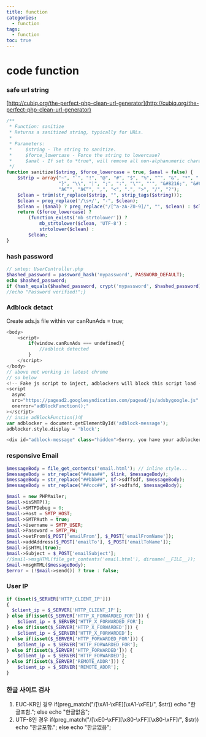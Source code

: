 ```yaml
---
title: function
categories:
  - function
tags:
  - function
toc: true
---
```


# code function

### safe url string

[http://cubiq.org/the-perfect-php-clean-url-generator](http://cubiq.org/the-perfect-php-clean-url-generator)

```php
/**
 * Function: sanitize
 * Returns a sanitized string, typically for URLs.
 *
 * Parameters:
 *     $string - The string to sanitize.
 *     $force_lowercase - Force the string to lowercase?
 *     $anal - If set to *true*, will remove all non-alphanumeric characters.
 */
function sanitize($string, $force_lowercase = true, $anal = false) {
    $strip = array("~", "`", "!", "@", "#", "$", "%", "^", "&", "*", "(", ")", "_", "=", "+", "[", "{", "]",
                   "}", "\\", "|", ";", ":", "\"", "'", "&#8216;", "&#8217;", "&#8220;", "&#8221;", "&#8211;", "&#8212;",
                   "â€”", "â€“", ",", "<", ".", ">", "/", "?");
    $clean = trim(str_replace($strip, "", strip_tags($string)));
    $clean = preg_replace('/\s+/', "-", $clean);
    $clean = ($anal) ? preg_replace("/[^a-zA-Z0-9]/", "", $clean) : $clean ;
    return ($force_lowercase) ?
        (function_exists('mb_strtolower')) ?
            mb_strtolower($clean, 'UTF-8') :
            strtolower($clean) :
        $clean;
}
```

### hash password

```php
// smtop: UserController.php
$hashed_password = password_hash('mypassword', PASSWORD_DEFAULT);
echo $hashed_password;
if (hash_equals($hashed_password, crypt('mypassword', $hashed_password))) {
//echo "Password verified!";}
```

### Adblock detact

Create ads.js file within var canRunAds = true;

```php
<body>
	<script>
		if(window.canRunAds === undefined){
			//adblock detected
		}
	</script>
</body>
// above not working in latest chrome
// so below
<!-- Fake js script to inject, adblockers will block this script load -->
<script
  async
  src="https://pagead2.googlesyndication.com/pagead/js/adsbygoogle.js"
  onerror="adBlockFunction();"
></script>
// insie adBlockFunction()에
var adblocker = document.getElementById('adblock-message');
adblocker.style.display = 'block';

<div id="adblock-message" class="hidden">Sorry, you have your adblocker on!</div>

```

### responsive Email

```php
$messageBody = file_get_contents('email.html'); // inline style...
$messageBody = str_replace("##aaa##", $link, $messageBody);
$messageBody = str_replace("##bbb##", $f->sdffsdf, $messageBody);
$messageBody = str_replace("##ccc##", $f->sdfsfd, $messageBody);

$mail = new PHPMailer;
$mail->isSMTP();
$mail->SMTPDebug = 0;
$mail->Host = SMTP_HOST;
$mail->SMTPAuth = true;
$mail->Username = SMTP_USER;
$mail->Password = SMTP_PW;
$mail->setFrom($_POST['emailFrom'], $_POST['emailFromName']);
$mail->addAddress($_POST['emailTo'], $_POST['emailToName']);
$mail->isHTML(true);
$mail->Subject = $_POST['emailSubject'];
//$mail->msgHTML(file_get_contents('email.html'), dirname(__FILE__));
$mail->msgHTML($messageBody);
$error = (!$mail->send()) ? true : false;
```

### User IP

```php
if (isset($_SERVER['HTTP_CLIENT_IP']))
{
  $client_ip = $_SERVER['HTTP_CLIENT_IP'];
} else if(isset($_SERVER['HTTP_X_FORWARDED_FOR'])) {
    $client_ip = $_SERVER['HTTP_X_FORWARDED_FOR'];
} else if(isset($_SERVER['HTTP_X_FORWARDED'])) {
    $client_ip = $_SERVER['HTTP_X_FORWARDED'];
} else if(isset($_SERVER['HTTP_FORWARDED_FOR'])) {
    $client_ip = $_SERVER['HTTP_FORWARDED_FOR'];
} else if(isset($_SERVER['HTTP_FORWARDED'])) {
    $client_ip = $_SERVER['HTTP_FORWARDED'];
} else if(isset($_SERVER['REMOTE_ADDR'])) {
    $client_ip = $_SERVER['REMOTE_ADDR'];
}
```

### 한글 사이트 검사

1. EUC-KR인 경우  if\(preg\_match\("/\[\xA1-\xFE\]\[\xA1-\xFE\]/", $str\)\)   echo "한글포함.";  else    echo "한글없음";
2. UTF-8인 경우  if\(preg\_match\("/\[\xE0-\xFF\]\[\x80-\xFF\]\[\x80-\xFF\]/", $str\)\)   echo "한글포함.";  else    echo "한글없음";

